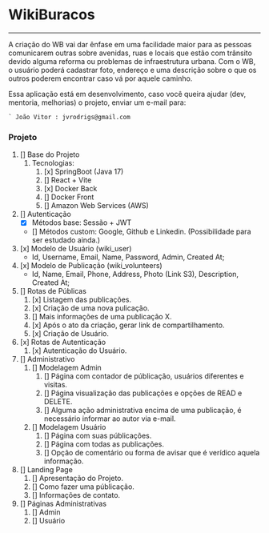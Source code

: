 # WikiBuracos

---

A criação do WB vai dar ênfase em uma facilidade maior para as pessoas comunicarem outras sobre 
avenidas, ruas e locais que estão com trânsito devido alguma reforma ou problemas de infraestrutura urbana. 
Com o WB, o usuário poderá cadastrar foto, endereço e uma descrição sobre o que os outros poderem encontrar caso vá por aquele caminho.

Essa aplicação está em desenvolvimento, caso você queira ajudar (dev, mentoria, melhorias) o projeto, enviar um e-mail para:

`` `
João Vitor : jvrodrigs@gmail.com
``

### Projeto

1. [] Base do Projeto
    1. Tecnologias: 
        1. [x] SpringBoot (Java 17)
        2. [] React + Vite 
        3. [x] Docker Back
        4. [] Docker Front 
        5. [] Amazon Web Services (AWS)
2. [] Autenticação
   * [x] Métodos base: Sessão + JWT
   * [] Métodos custom: Google, Github e Linkedin. (Possibilidade para ser estudado ainda.)
3. [x] Modelo de Usuário (wiki_user)
   * Id, Username, Email, Name, Password, Admin, Created At;
4. [x] Modelo de Publicação (wiki_volunteers)
   * Id, Name, Email, Phone, Address, Photo (Link S3), Description, Created At;
5. [] Rotas de Públicas
    1. [x] Listagem das publicações.
    2. [x] Criação de uma nova pulicação.
    3. [] Mais informações de uma publicação X.
    4. [x] Após o ato da criação, gerar link de compartilhamento.
    5. [x] Criação de Usuário. 
6. [x] Rotas de Autenticação
    1. [x] Autenticação do Usuário.
7. [] Administrativo
    1. [] Modelagem Admin
       1. [] Página com contador de públicação, usuários diferentes e visitas.
       2. [] Página visualização das publicações e opções de READ e DELETE.
       3. [] Alguma ação administrativa encima de uma publicação, é necessário informar ao autor via e-mail.
    2. [] Modelagem Usuário
       1. [] Página com suas públicações.
       2. [] Página com todas as publicações.
       3. [] Opção de comentário ou forma de avisar que é verídico aquela informação.
8. [] Landing Page
    1. [] Apresentação do Projeto.
    2. [] Como fazer uma públicação.
    3. [] Informações de contato.
9. [] Páginas Administrativas
    1. [] Admin
    2. [] Usuário 